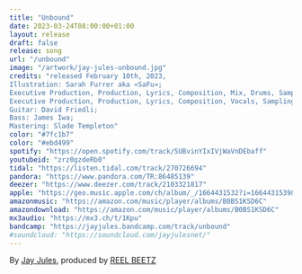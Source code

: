 ```yaml
---
title: "Unbound"
date: 2023-03-24T08:00:00+01:00
layout: release
draft: false
release: song
url: "/unbound"
image: "/artwork/jay-jules-unbound.jpg"
credits: "released February 10th, 2023,
Illustration: Sarah Furrer aka «SaFu»;
Executive Production, Production, Lyrics, Composition, Mix, Drums, Sampling, Bass, Keys, Percussion: REEL BEETZ;
Executive Production, Production, Lyrics, Composition, Vocals, Sampling, Bass, Keys, Guitars, Percussion: Jay Jules;
Guitar: David Friedli;
Bass: James Iwa;
Mastering: Slade Templeton"
color: "#7fc1b7"
color: "#ebd499"
spotify: "https://open.spotify.com/track/5UBvinYIxIVjWaVnDEbaff"
youtubeid: "zrz0gzdeRb0"
tidal: "https://listen.tidal.com/track/270726694"
pandora: "https://www.pandora.com/TR:86485139"
deezer: "https://www.deezer.com/track/2103321817"
apple: "https://geo.music.apple.com/ch/album/_/1664431532?i=1664431539&mt=1&app=music&ls=1&at=1000lHKX&ct=odesli_http&itscg=30200&itsct=odsl_m"
amazonmusic: "https://amazon.com/music/player/albums/B0BS1KSD6C"
amazondownload: "https://amazon.com/music/player/albums/B0BS1KSD6C"
mx3audio: "https://mx3.ch/t/1Kpu"
bandcamp: "https://jayjules.bandcamp.com/track/unbound"
#soundcloud: "https://soundcloud.com/jayjulesnet/"
---
```


By [Jay Jules](https://jayjules.net), produced by [REEL BEETZ](https://reelbeetz.ch)
